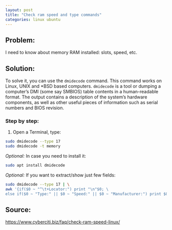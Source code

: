 ```yaml
---
layout: post
title: "Check ram speed and type commands"
categories: linux ubuntu
---
```


## Problem: 

I need to know about memory RAM installed: slots, speed, etc.

## Solution:
To solve it, you can use the `dmidecode` command. This command works on Linux, UNIX and *BSD based computers. `dmidecode` is a tool or dumping a computer’s DMI (some say SMBIOS) table contents in a human-readable format. The output contains a description of the system’s hardware components, as well as other useful pieces of information such as serial numbers and BIOS revision.

### Step by step:

1. Open a Terminal, type:

```bash
sudo dmidecode --type 17
sudo dmidecode -t memory
```

*Optional:*
In case you need to install it:
```bash
sudo apt install dmidecode
```

*Optional:*
If you want to extract/show just few fields:
```bash
sudo dmidecode --type 17 | \
awk '{if($0 ~ "^\t+Locator:") print "\n"$0; \
else if($0 ~ "Type:" || $0 ~ "Speed:" || $0 ~ "Manufacturer:") print $0 }'
```

## Source:

<https://www.cyberciti.biz/faq/check-ram-speed-linux/>
